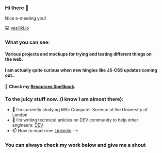 ### Hi there 👋

Nice e-meeting you!

:computer: [vasiliki.io](https://vasiliki.io/)

### What you can see:

#### Various projects and mockups for trying and testing different things on the web. 

#### I am actually quite curious when new hingies like JS-CSS updates coming out..

#### 📕 Check my [Resources Spellbook](https://github.com/Viki-Robles/Resources).

### To the juicy stuff now..(I know I am almost there):

- 🌱 I’m currently studying MSc Computer Science at the University of London
- 🤔 I’m writing technical articles on DEV community to help other engineers: [DEV](https://dev.to/vikirobles)
- 📫 How to reach me: [Linkedin](https://www.linkedin.com/in/vicky-v-52230111b/)
-->

### You can always check my work below and give me a shout


